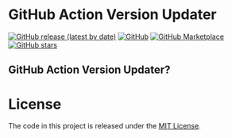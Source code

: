 # GitHub Action Version Updater

[![GitHub release (latest by date)](https://img.shields.io/github/v/release/saadmk11/github-action-upgrade?style=flat-square)](https://github.com/saadmk11/github-action-upgrade/releases/latest)
[![GitHub](https://img.shields.io/github/license/saadmk11/github-action-upgrade?style=flat-square)](https://github.com/saadmk11/github-action-upgrade/blob/main/LICENSE)
[![GitHub Marketplace](https://img.shields.io/badge/Get%20It-on%20Marketplace-orange?style=flat-square)](https://github.com/marketplace/actions/github-action-upgrade)
[![GitHub stars](https://img.shields.io/github/stars/saadmk11/github-action-upgrade?color=success&style=flat-square)](https://github.com/saadmk11/github-action-upgrade/stargazers)

## GitHub Action Version Updater?

# License

The code in this project is released under the [MIT License](LICENSE).